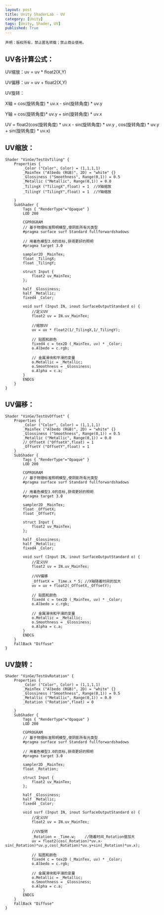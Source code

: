 ```yaml
---
layout: post
title: Unity ShaderLab - UV
category: [Unity]
tags: [Unity, Shader, UV]
published: True
---
```



`声明：版权所有，禁止匿名转载；禁止商业使用。`


## UV各计算公式：

UV缩放：uv = uv * float2(X,Y)

UV偏移：uv = uv + float2(X,Y)

UV旋转：

X轴 = cos(旋转角度) * uv.x - sin(旋转角度) * uv.y

Y轴 = cos(旋转角度)* uv.y + sin(旋转角度) * uv.x

UV = float2(cos(旋转角度) * uv.x - sin(旋转角度) * uv.y , cos(旋转角度) * uv.y + sin(旋转角度) * uv.x)



## UV缩放：

    Shader "VinGe/TestUvTiling" {
		Properties {
			_Color ("Color", Color) = (1,1,1,1)
			_MainTex ("Albedo (RGB)", 2D) = "white" {}
			_Glossiness ("Smoothness", Range(0,1)) = 0.5
			_Metallic ("Metallic", Range(0,1)) = 0.0
			_TilingX ("TilingX",float) = 1	//X轴缩放
			_TilingY ("TilingY",float) = 1	//Y轴缩放
	
		}
		SubShader {
			Tags { "RenderType"="Opaque" }
			LOD 200
			
			CGPROGRAM
			// 基于物理标准照明模型,使阴影所有光类型
			#pragma surface surf Standard fullforwardshadows
	
			// 用着色模型3.0的目标,获得更好的照明
			#pragma target 3.0
	
			sampler2D _MainTex;
			float _TilingX;
			float _TilingY;
	
			struct Input {
				float2 uv_MainTex;
			};
	
			half _Glossiness;
			half _Metallic;
			fixed4 _Color;
	
			void surf (Input IN, inout SurfaceOutputStandard o) {
				//定义UV
				float2 uv = IN.uv_MainTex;
				
				//缩放UV
				uv = uv * float2(1/_TilingX,1/_TilingY);
				
				// 贴图和颜色
				fixed4 c = tex2D (_MainTex, uv) * _Color;
				o.Albedo = c.rgb;
				
				// 金属滑块和平滑的变量
				o.Metallic = _Metallic;
				o.Smoothness = _Glossiness;
				o.Alpha = c.a;
			}
			ENDCG
		} 
	}



## UV偏移：

	Shader "VinGe/TestUvOffset" {
		Properties {
			_Color ("Color", Color) = (1,1,1,1)
			_MainTex ("Albedo (RGB)", 2D) = "white" {}
			_Glossiness ("Smoothness", Range(0,1)) = 0.5
			_Metallic ("Metallic", Range(0,1)) = 0.0
			//_OffsetX ("OffsetX",float) = 1
			_OffsetY ("OffsetY",float) = 1
		}
		SubShader {
			Tags { "RenderType"="Opaque" }
			LOD 200
			
			CGPROGRAM
			// 基于物理标准照明模型,使阴影所有光类型
			#pragma surface surf Standard fullforwardshadows
	
			// 用着色模型3.0的目标,获得更好的照明
			#pragma target 3.0
	
			sampler2D _MainTex;
			float _OffsetX;
			float _OffsetY;
	
			struct Input {
				float2 uv_MainTex;
			};
	
			half _Glossiness;
			half _Metallic;
			fixed4 _Color;
	
			void surf (Input IN, inout SurfaceOutputStandard o) {
				//定义UV
				float2 uv = IN.uv_MainTex;
				
				//UV偏移
				_OffsetX = _Time.x * 5;	//X轴随着时间的加大
				uv = uv + float2(_OffsetX,_OffsetY);
				
				// 贴图和颜色
				fixed4 c = tex2D (_MainTex, uv) * _Color;
				o.Albedo = c.rgb;
				
				// 金属滑块和平滑的变量
				o.Metallic = _Metallic;
				o.Smoothness = _Glossiness;
				o.Alpha = c.a;
			}
			ENDCG
		} 
		FallBack "Diffuse"
	}



## UV旋转：

	Shader "VinGe/TestUvRotation" {
		Properties {
			_Color ("Color", Color) = (1,1,1,1)
			_MainTex ("Albedo (RGB)", 2D) = "white" {}
			_Glossiness ("Smoothness", Range(0,1)) = 0.5
			_Metallic ("Metallic", Range(0,1)) = 0.0
			_Rotation ("Rotation",float) = 0
	
		}
		SubShader {
			Tags { "RenderType"="Opaque" }
			LOD 200
			
			CGPROGRAM
			// 基于物理标准照明模型,使阴影所有光类型
			#pragma surface surf Standard fullforwardshadows
	
			// 用着色模型3.0的目标,获得更好的照明
			#pragma target 3.0
	
			sampler2D _MainTex;
			float _Rotation;
	
			struct Input {
				float2 uv_MainTex;
			};
	
			half _Glossiness;
			half _Metallic;
			fixed4 _Color;
	
			void surf (Input IN, inout SurfaceOutputStandard o) {
				//定义UV
				float2 uv = IN.uv_MainTex;
				
				//UV旋转
				_Rotation = _Time.w;	//随着时间_Rotation值加大
				uv = float2(cos(_Rotation)*uv.x-sin(_Rotation)*uv.y,cos(_Rotation)*uv.y+sin(_Rotation)*uv.x);
				
				// 贴图和颜色
				fixed4 c = tex2D (_MainTex, uv) * _Color;
				o.Albedo = c.rgb;
				
				// 金属滑块和平滑的变量
				o.Metallic = _Metallic;
				o.Smoothness = _Glossiness;
				o.Alpha = c.a;
			}
			ENDCG
		} 
		FallBack "Diffuse"
	}